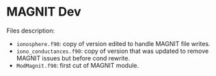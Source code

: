 # MAGNIT Dev

Files description:

- `ionosphere.f90`: copy of version edited to handle MAGNIT file writes.
- `iono_conductances.f90`: copy of version that was updated to remove MAGNIT issues but before cond rewrite.
- `ModMagnit.f90`: first cut of MAGNIT module.

